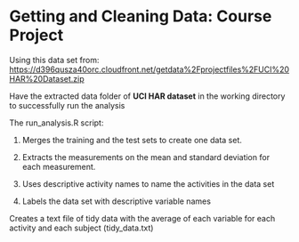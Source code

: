 # Getting and Cleaning Data: Course Project

Using this data set from:
https://d396qusza40orc.cloudfront.net/getdata%2Fprojectfiles%2FUCI%20HAR%20Dataset.zip 

Have the extracted data folder of **UCI HAR dataset** in the working directory to successfully run the analysis

The run_analysis.R script:

1. Merges the training and the test sets to create one data set.

2. Extracts the measurements on the mean and standard deviation for each measurement. 

3. Uses descriptive activity names to name the activities in the data set

4. Labels the data set with descriptive variable names  

Creates a text file of tidy data with the average of each variable for each activity and each subject (tidy_data.txt)
